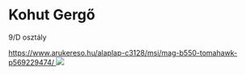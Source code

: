 <!DOCTYPE html>
<html>
<title></title>
<body>

<h1>Kohut Gergő</h1>
<p>9/D osztály</p>
<a href="alaplap">https://www.arukereso.hu/alaplap-c3128/msi/mag-b550-tomahawk-p569229474/
<img src=https://p1.akcdn.net/full/622703856.msi-b450-tomahawk-max.jpg
/a>


</body>
</html>
